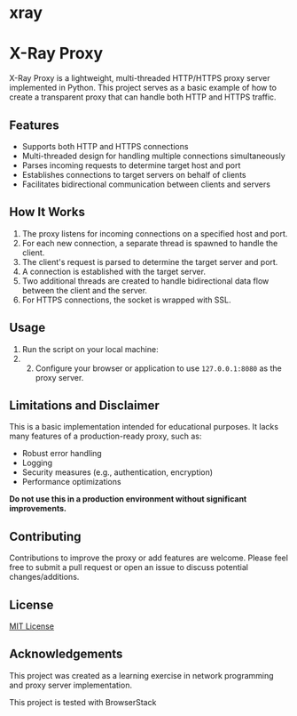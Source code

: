 # xray
# X-Ray Proxy

X-Ray Proxy is a lightweight, multi-threaded HTTP/HTTPS proxy server implemented in Python. This project serves as a basic example of how to create a transparent proxy that can handle both HTTP and HTTPS traffic.

## Features

- Supports both HTTP and HTTPS connections
- Multi-threaded design for handling multiple connections simultaneously
- Parses incoming requests to determine target host and port
- Establishes connections to target servers on behalf of clients
- Facilitates bidirectional communication between clients and servers

## How It Works

1. The proxy listens for incoming connections on a specified host and port.
2. For each new connection, a separate thread is spawned to handle the client.
3. The client's request is parsed to determine the target server and port.
4. A connection is established with the target server.
5. Two additional threads are created to handle bidirectional data flow between the client and the server.
6. For HTTPS connections, the socket is wrapped with SSL.

## Usage

1. Run the script on your local machine:
2. 2. Configure your browser or application to use `127.0.0.1:8080` as the proxy server.

## Limitations and Disclaimer

This is a basic implementation intended for educational purposes. It lacks many features of a production-ready proxy, such as:

- Robust error handling
- Logging
- Security measures (e.g., authentication, encryption)
- Performance optimizations

**Do not use this in a production environment without significant improvements.**

## Contributing

Contributions to improve the proxy or add features are welcome. Please feel free to submit a pull request or open an issue to discuss potential changes/additions.

## License

[MIT License](LICENSE)

## Acknowledgements

This project was created as a learning exercise in network programming and proxy server implementation.

This project is tested with BrowserStack

